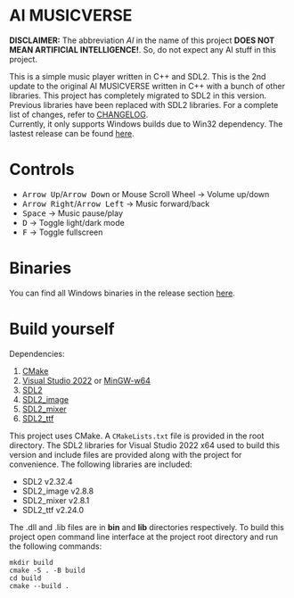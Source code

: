 # AI MUSICVERSE
**DISCLAIMER:** The abbreviation *AI* in the name of this project **DOES NOT MEAN ARTIFICIAL INTELLIGENCE!**. So, do not expect any AI stuff in this project.<br/>

This is a simple music player written in C++ and SDL2. This is the 2nd update to the original AI MUSICVERSE written in C++ with a bunch of other libraries. This project has completely migrated to SDL2 in this version. Previous libraries have been replaced with SDL2 libraries. For a complete list of changes, refer to [CHANGELOG](CHANGELOG.md).<br/>
Currently, it only supports Windows builds due to Win32 dependency. The lastest release can be found [here]().<br/>

# Controls
- <kbd>Arrow Up</kbd>/<kbd>Arrow Down</kbd> or Mouse Scroll Wheel -> Volume up/down
- <kbd>Arrow Right</kbd>/<kbd>Arrow Left</kbd> -> Music forward/back
- <kbd>Space</kbd> -> Music pause/play
- <kbd>D</kbd> -> Toggle light/dark mode
- <kbd>F</kbd> -> Toggle fullscreen

# Binaries
You can find all Windows binaries in the release section [here](https://github.com/vatsaladitya/ai-musicverse/releases).

# Build yourself
Dependencies:
1. [CMake](https://cmake.org/download)
2. [Visual Studio 2022](https://visualstudio.microsoft.com/vs) or [MinGW-w64](https://www.mingw-w64.org/downloads)
3. [SDL2](https://github.com/libsdl-org/SDL)
4. [SDL2_image](https://github.com/libsdl-org/SDL_image)
5. [SDL2_mixer](https://github.com/libsdl-org/SDL_mixer)
6. [SDL2_ttf](https://github.com/libsdl-org/SDL_ttf)

This project uses CMake. A `CMakeLists.txt` file is provided in the root directory. The SDL2 libraries for Visual Studio 2022 x64 used to build this version and include files are provided along with the project for convenience. The following libraries are included:
- SDL2 v2.32.4
- SDL2_image v2.8.8
- SDL2_mixer v2.8.1
- SDL2_ttf v2.24.0

The .dll and .lib files are in **bin** and **lib** directories respectively. To build this project open command line interface at the project root directory and run the following commands:
```
mkdir build
cmake -S . -B build
cd build
cmake --build .
```

